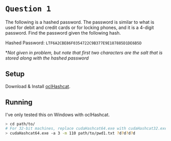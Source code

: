 # `Question 1`

The following is a hashed password. The password is similar to what is used for debit and credit cards or for locking phones, and it is a 4-digit password. Find the password given the following hash.

Hashed Password: `LTF6A2CBE86F0354722C9B377E9E187885D1DE6B5D`

**Not given in problem, but note that first two characters are the salt that is stored along with the hashed password*

## Setup

Download & Install [oclHashcat](http://hashcat.net/oclhashcat/).

## Running

I've only tested this on Windows with oclHashcat.

```bash
> cd path/to/
# For 32-bit machines, replace cudaHashcat64.exe with cudaHashcat32.exe
> cudaHashcat64.exe -a 3 -m 110 path/to/pwd1.txt ?d?d?d?d
```
